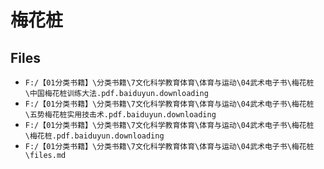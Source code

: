 # 梅花桩

## Files

- `F:/【01分类书籍】\分类书籍\7文化科学教育体育\体育与运动\04武术电子书\梅花桩\中国梅花桩训练大法.pdf.baiduyun.downloading`
- `F:/【01分类书籍】\分类书籍\7文化科学教育体育\体育与运动\04武术电子书\梅花桩\五势梅花桩实用技击术.pdf.baiduyun.downloading`
- `F:/【01分类书籍】\分类书籍\7文化科学教育体育\体育与运动\04武术电子书\梅花桩\梅花桩.pdf.baiduyun.downloading`
- `F:/【01分类书籍】\分类书籍\7文化科学教育体育\体育与运动\04武术电子书\梅花桩\files.md`
